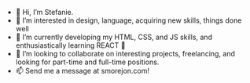 - 👋 Hi, I’m Stefanie.
- 👀 I’m interested in design, language, acquiring new skills, things done well 
- 🌱 I’m currently developing my HTML, CSS, and JS skills, and enthusiastically learning REACT 💪
- 💞️ I’m looking to collaborate on interesting projects, freelancing, and looking for part-time and full-time positions. 
- 📫 Send me a message at smorejon.com!                                                                                                     

<!---
smorejon305/smorejon305 is a ✨ special ✨ repository because its `README.md` (this file) appears on your GitHub profile.
You can click the Preview link to take a look at your changes.
--->
